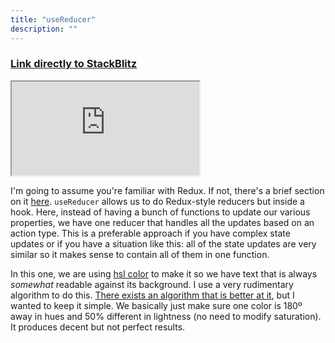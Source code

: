 ```yaml
---
title: "useReducer"
description: ""
---
```


### [Link directly to StackBlitz][ref]

<iframe src="https://stackblitz.com/edit/ir5?embed=1&view=both&file=src/routes/UseReducer.jsx&hideExplorer=1&initialPath=/useReducer"></iframe>

I'm going to assume you're familiar with Redux. If not, there's a brief section on it [here](https://redux.js.org/introduction/getting-started/). `useReducer` allows us to do Redux-style reducers but inside a hook. Here, instead of having a bunch of functions to update our various properties, we have one reducer that handles all the updates based on an action type. This is a preferable approach if you have complex state updates or if you have a situation like this: all of the state updates are very similar so it makes sense to contain all of them in one function.

In this one, we are using [hsl color][hsl] to make it so we have text that is always _somewhat_ readable against its background. I use a very rudimentary algorithm to do this. [There exists an algorithm that is better at it][lab], but I wanted to keep it simple. We basically just make sure one color is 180º away in hues and 50% different in lightness (no need to modify saturation). It produces decent but not perfect results.

[ref]: https://stackblitz.com/edit/ir5?view=both&file=src/routes/UseReducer.jsx&hideExplorer=1&initialPath=/useReducer
[lab]: https://en.wikipedia.org/wiki/CIELAB_color_space
[hsl]: https://en.wikipedia.org/wiki/HSL_and_HSV
